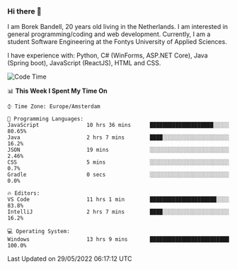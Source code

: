 ### Hi there 👋

I am Borek Bandell, 20 years old living in the Netherlands. I am interested in general programming/coding and web development. Currently, I am a student Software Engineering at the Fontys University of Applied Sciences.

I have experience with: Python, C# (WinForms, ASP.NET Core), Java (Spring boot), JavaScript (ReactJS), HTML and CSS.

<!--START_SECTION:waka-->
![Code Time](http://img.shields.io/badge/Code%20Time-158%20hrs%2036%20mins-blue)

📊 **This Week I Spent My Time On** 

```text
⌚︎ Time Zone: Europe/Amsterdam

💬 Programming Languages: 
JavaScript               10 hrs 36 mins      ████████████████████░░░░░   80.65% 
Java                     2 hrs 7 mins        ████░░░░░░░░░░░░░░░░░░░░░   16.2% 
JSON                     19 mins             ░░░░░░░░░░░░░░░░░░░░░░░░░   2.46% 
CSS                      5 mins              ░░░░░░░░░░░░░░░░░░░░░░░░░   0.7% 
Gradle                   0 secs              ░░░░░░░░░░░░░░░░░░░░░░░░░   0.0%

🔥 Editors: 
VS Code                  11 hrs 1 min        █████████████████████░░░░   83.8% 
IntelliJ                 2 hrs 7 mins        ████░░░░░░░░░░░░░░░░░░░░░   16.2%

💻 Operating System: 
Windows                  13 hrs 9 mins       █████████████████████████   100.0%

```


 Last Updated on 29/05/2022 06:17:12 UTC
<!--END_SECTION:waka-->

<!--**tcBorek2002/tcBorek2002** is a ✨ _special_ ✨ repository because its `README.md` (this file) appears on your GitHub profile.

Here are some ideas to get you started:

- 🔭 I’m currently working on ...
- 🌱 I’m currently learning ...
- 👯 I’m looking to collaborate on ...
- 🤔 I’m looking for help with ...
- 💬 Ask me about ...
- 📫 How to reach me: ...
- 😄 Pronouns: ...
- ⚡ Fun fact: ...
-->
